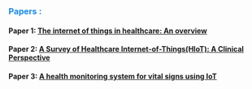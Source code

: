 
<h3 style="color:#1589F1">  Papers : </h3>
 
#### Paper 1:  [The internet of things in healthcare: An overview](http://dx.doi.org/10.1016/j.jii.2016.03.004) 
#### Paper 2:  [A Survey of Healthcare Internet-of-Things(HIoT): A Clinical Perspective](https://ieeexplore.ieee.org/abstract/document/8863483) 
#### Paper 3:  [A health monitoring system for vital signs using IoT](https://www.sciencedirect.com/science/article/abs/pii/S2542660518300349)
